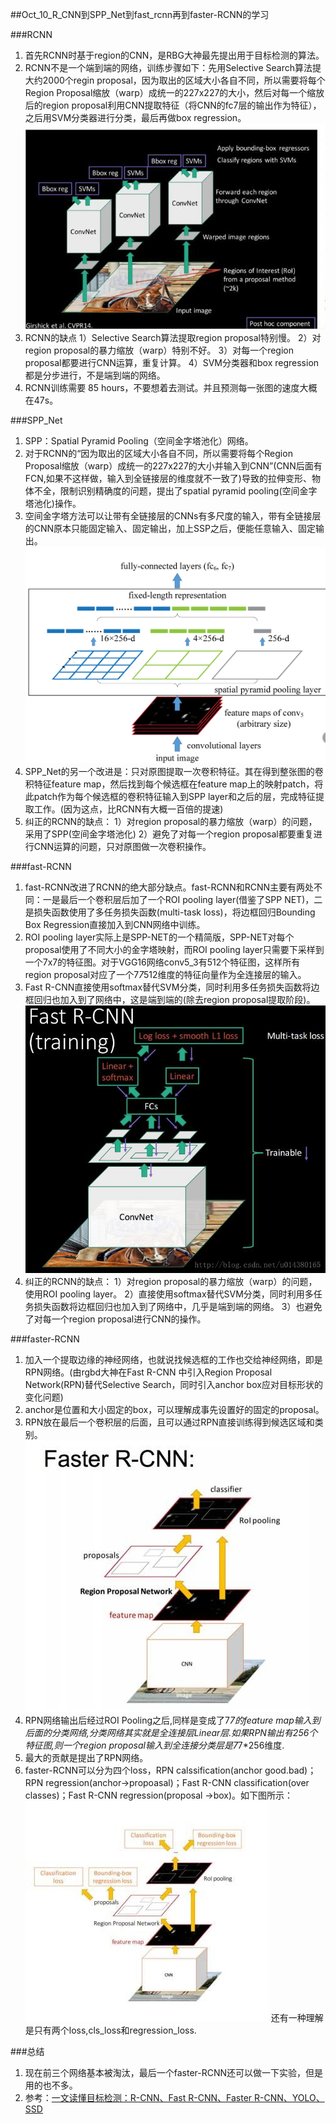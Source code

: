 ##Oct_10_R_CNN到SPP_Net到fast_rcnn再到faster-RCNN的学习


###RCNN
1. 首先RCNN时基于region的CNN，是RBG大神最先提出用于目标检测的算法。
2. RCNN不是一个端到端的网络，训练步骤如下：先用Selective Search算法提大约2000个regin proposal，因为取出的区域大小各自不同，所以需要将每个Region Proposal缩放（warp）成统一的227x227的大小，然后对每一个缩放后的region proposal利用CNN提取特征（将CNN的fc7层的输出作为特征），之后用SVM分类器进行分类，最后再做box regression。![](./images/rcnn.jpeg)
3. RCNN的缺点
1）Selective Search算法提取region proposal特别慢。
2）对region proposal的暴力缩放（warp）特别不好。
3）对每一个region proposal都要进行CNN运算，重复计算。
4）SVM分类器和box regression都是分步进行，不是端到端的网络。
4. RCNN训练需要 85 hours，不要想着去测试。并且预测每一张图的速度大概在47s。

###SPP_Net
1. SPP：Spatial Pyramid Pooling（空间金字塔池化）网络。
2. 对于RCNN的“因为取出的区域大小各自不同，所以需要将每个Region Proposal缩放（warp）成统一的227x227的大小并输入到CNN”(CNN后面有FCN,如果不这样做，输入到全链接层的维度就不一致了)导致的拉伸变形、物体不全，限制识别精确度的问题，提出了spatial pyramid pooling(空间金字塔池化)操作。
3. 空间金字塔方法可以让带有全链接层的CNNs有多尺度的输入，带有全链接层的CNN原本只能固定输入、固定输出，加上SSP之后，便能任意输入、固定输出。![](./images/spp_layer.png)
4. SPP_Net的另一个改进是：只对原图提取一次卷积特征。其在得到整张图的卷积特征feature map，然后找到每个候选框在feature map上的映射patch，将此patch作为每个候选框的卷积特征输入到SPP layer和之后的层，完成特征提取工作。(因为这点，比RCNN有大概一百倍的提速)
5. 纠正的RCNN的缺点：
1）对region proposal的暴力缩放（warp）的问题，采用了SPP(空间金字塔池化)
2）避免了对每一个region proposal都要重复进行CNN运算的问题，只对原图做一次卷积操作。

###fast-RCNN
1. fast-RCNN改进了RCNN的绝大部分缺点。fast-RCNN和RCNN主要有两处不同：一是最后一个卷积层后加了一个ROI pooling layer(借鉴了SPP NET)，二是损失函数使用了多任务损失函数(multi-task loss)，将边框回归Bounding Box Regression直接加入到CNN网络中训练。
2. ROI pooling layer实际上是SPP-NET的一个精简版，SPP-NET对每个proposal使用了不同大小的金字塔映射，而ROI pooling layer只需要下采样到一个7x7的特征图。对于VGG16网络conv5_3有512个特征图，这样所有region proposal对应了一个7*7*512维度的特征向量作为全连接层的输入。
3. Fast R-CNN直接使用softmax替代SVM分类，同时利用多任务损失函数将边框回归也加入到了网络中，这是端到端的(除去region proposal提取阶段)。![](./images/fast_rcnn.png)
4. 纠正的RCNN的缺点：
1）对region proposal的暴力缩放（warp）的问题，使用ROI pooling layer。
2）直接使用softmax替代SVM分类，同时利用多任务损失函数将边框回归也加入到了网络中，几乎是端到端的网络。
3）也避免了对每一个region proposal进行CNN的操作。

###faster-RCNN
1. 加入一个提取边缘的神经网络，也就说找候选框的工作也交给神经网络，即是RPN网络。(由rgbd大神在Fast R-CNN 中引入Region Proposal Network(RPN)替代Selective Search，同时引入anchor box应对目标形状的变化问题)
2. anchor是位置和大小固定的box，可以理解成事先设置好的固定的proposal。
3. RPN放在最后一个卷积层的后面，且可以通过RPN直接训练得到候选区域和类别。![](./images/fast_rcnn.jpeg)
4. RPN网络输出后经过ROI Pooling之后,同样是变成了7*7的feature map输入到后面的分类网络,分类网络其实就是全连接层Linear层.如果RPN输出有256个特征图,则一个region proposal输入到全连接分类层是7*7*256维度.
4. 最大的贡献是提出了RPN网络。
5. faster-RCNN可以分为四个loss，RPN calssification(anchor good.bad)；RPN regression(anchor->propoasal)；Fast R-CNN classification(over classes)；Fast R-CNN regression(proposal ->box)。如下图所示：
![](./images/fast_rcnn_loss.jpeg)
还有一种理解是只有两个loss,cls_loss和regression_loss.


###总结
1. 现在前三个网络基本被淘汰，最后一个faster-RCNN还可以做一下实验，但是用的也不多。
2. 参考：[一文读懂目标检测：R-CNN、Fast R-CNN、Faster R-CNN、YOLO、SSD](https://cloud.tencent.com/developer/news/281788)